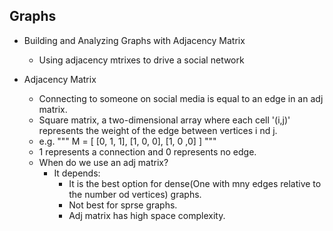 ## Graphs

- Building and Analyzing Graphs with Adjacency Matrix
  - Using adjacency mtrixes to drive a social network

- Adjacency Matrix
  - Connecting to someone on social media is equal to an edge in an adj matrix.
  - Square matrix, a two-dimensional array where each cell '(i,j)' represents the weight of the edge between vertices i nd j.
  - e.g. """ M = [
             [0, 1, 1],
             [1, 0, 0],
             [1, 0 ,0]
            ] """
  - 1 represents a connection and 0 represents no edge.
  - When do we use an adj matrix?
    - It depends:
      - It is the best option for dense(One with mny edges relative to the number od vertices) graphs.
      - Not best for sprse graphs.
      - Adj matrix has high space complexity.